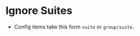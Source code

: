 <!--
id: config__suites_to_ignore
tags: ''
-->

# Ignore Suites

* Config items take this form `suite` or `group/suite`.


